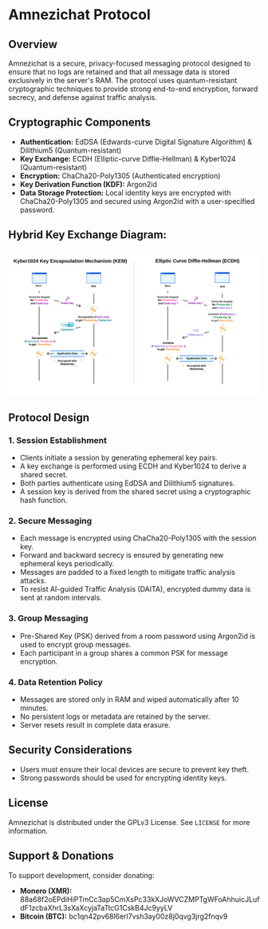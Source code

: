 # Amnezichat Protocol

## Overview
Amnezichat is a secure, privacy-focused messaging protocol designed to ensure that no logs are retained and that all message data is stored exclusively in the server's RAM. The protocol uses quantum-resistant cryptographic techniques to provide strong end-to-end encryption, forward secrecy, and defense against traffic analysis.

## Cryptographic Components
- **Authentication:** EdDSA (Edwards-curve Digital Signature Algorithm) & Dilithium5 (Quantum-resistant)
- **Key Exchange:** ECDH (Elliptic-curve Diffie-Hellman) & Kyber1024 (Quantum-resistant)
- **Encryption:** ChaCha20-Poly1305 (Authenticated encryption)
- **Key Derivation Function (KDF):** Argon2id
- **Data Storage Protection:** Local identity keys are encrypted with ChaCha20-Poly1305 and secured using Argon2id with a user-specified password.

## Hybrid Key Exchange Diagram:

![hybrid_key_exchange](hybrid_key_exchange.png)

## Protocol Design
### 1. Session Establishment
- Clients initiate a session by generating ephemeral key pairs.
- A key exchange is performed using ECDH and Kyber1024 to derive a shared secret.
- Both parties authenticate using EdDSA and Dilithium5 signatures.
- A session key is derived from the shared secret using a cryptographic hash function.

### 2. Secure Messaging
- Each message is encrypted using ChaCha20-Poly1305 with the session key.
- Forward and backward secrecy is ensured by generating new ephemeral keys periodically.
- Messages are padded to a fixed length to mitigate traffic analysis attacks.
- To resist AI-guided Traffic Analysis (DAITA), encrypted dummy data is sent at random intervals.

### 3. Group Messaging
- Pre-Shared Key (PSK) derived from a room password using Argon2id is used to encrypt group messages.
- Each participant in a group shares a common PSK for message encryption.

### 4. Data Retention Policy
- Messages are stored only in RAM and wiped automatically after 10 minutes.
- No persistent logs or metadata are retained by the server.
- Server resets result in complete data erasure.

## Security Considerations
- Users must ensure their local devices are secure to prevent key theft.
- Strong passwords should be used for encrypting identity keys.

## License
Amnezichat is distributed under the GPLv3 License. See `LICENSE` for more information.

## Support & Donations
To support development, consider donating:
- **Monero (XMR):** 88a68f2oEPdiHiPTmCc3ap5CmXsPc33kXJoWVCZMPTgWFoAhhuicJLufdF1zcbaXhrL3sXaXcyjaTaTtcG1CskB4Jc9yyLV
- **Bitcoin (BTC):** bc1qn42pv68l6erl7vsh3ay00z8j0qvg3jrg2fnqv9

